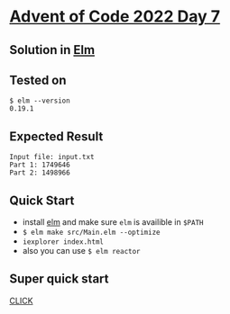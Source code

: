 # [Advent of Code 2022 Day 7](https://adventofcode.com/2022/day/7) 
## Solution in [Elm](https://elm-lang.org/)

## Tested on 

```console
$ elm --version
0.19.1
```

## Expected Result

```console
Input file: input.txt
Part 1: 1749646
Part 2: 1498966
```

## Quick Start
- install [elm](https://guide.elm-lang.org/install/elm.html) and make sure `elm` is availible in `$PATH`
- `$ elm make src/Main.elm --optimize`
- `iexplorer index.html`
- also you can use `$ elm reactor`

## Super quick start
[CLICK](https://vovak0-23.github.io/aoc2022/d7_elm/d7.html)
